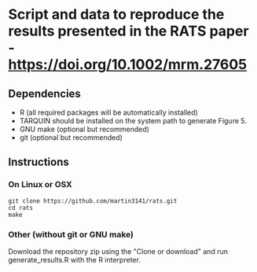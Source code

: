 # Script and data to reproduce the results presented in the RATS paper - https://doi.org/10.1002/mrm.27605

## Dependencies

- R (all required packages will be automatically installed)
- TARQUIN should be installed on the system path to generate Figure 5.
- GNU make (optional but recommended)
- git (optional but recommended)

## Instructions

### On Linux or OSX

```
git clone https://github.com/martin3141/rats.git
cd rats
make
```

### Other (without git or GNU make)

Download the repository zip using the "Clone or download" and run generate_results.R with the R interpreter.
